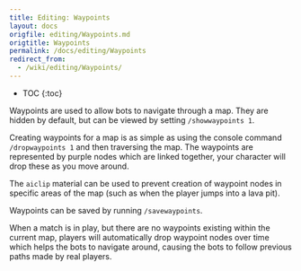 ```yaml
---
title: Editing: Waypoints
layout: docs
origfile: editing/Waypoints.md
origtitle: Waypoints
permalink: /docs/editing/Waypoints
redirect_from:
  - /wiki/editing/Waypoints/
---
```

* TOC
{:toc}

Waypoints are used to allow bots to navigate through a map. They are hidden by default, but can be viewed by setting `/showwaypoints 1`.

Creating waypoints for a map is as simple as using the console command `/dropwaypoints 1` and then traversing the map. The waypoints are represented by purple nodes which are linked together, your character will drop these as you move around.

The `aiclip` material can be used to prevent creation of waypoint nodes in specific areas of the map (such as when the player jumps into a lava pit).

Waypoints can be saved by running `/savewaypoints`.

When a match is in play, but there are no waypoints existing within the current map, players will automatically drop waypoint nodes over time which helps the bots to navigate around, causing the bots to follow previous paths made by real players.
